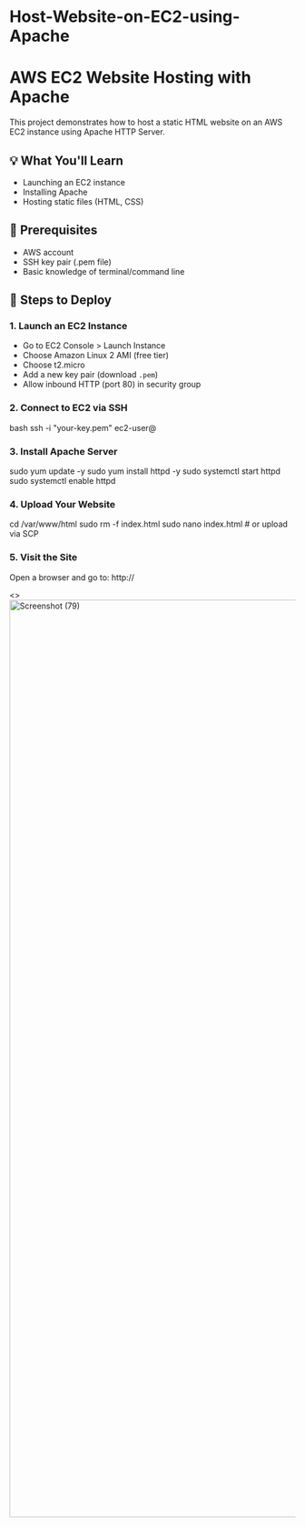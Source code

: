 # Host-Website-on-EC2-using-Apache

# AWS EC2 Website Hosting with Apache

This project demonstrates how to host a static HTML website on an AWS EC2 instance using Apache HTTP Server.

## 💡 What You'll Learn
- Launching an EC2 instance
- Installing Apache
- Hosting static files (HTML, CSS)

## 🧰 Prerequisites
- AWS account
- SSH key pair (.pem file)
- Basic knowledge of terminal/command line

## 🚀 Steps to Deploy

### 1. Launch an EC2 Instance
- Go to EC2 Console > Launch Instance
- Choose Amazon Linux 2 AMI (free tier)
- Choose t2.micro
- Add a new key pair (download `.pem`)
- Allow inbound HTTP (port 80) in security group

### 2. Connect to EC2 via SSH

bash
ssh -i "your-key.pem" ec2-user@<EC2-PUBLIC-IP>

### 3. Install Apache Server

sudo yum update -y
sudo yum install httpd -y
sudo systemctl start httpd
sudo systemctl enable httpd

### 4. Upload Your Website

cd /var/www/html
sudo rm -f index.html
sudo nano index.html  # or upload via SCP

### 5. Visit the Site

Open a browser and go to:
http://<EC2-PUBLIC-IP>

<>
<img width="2880" height="1614" alt="Screenshot (79)" src="https://github.com/user-attachments/assets/8da9b964-c396-4bc1-9785-af0420e3329f" />



